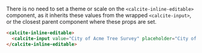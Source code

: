 There is no need to set a theme or scale on the `<calcite-inline-editable>` component, as it inherits these values from the wrapped `<calcite-input>`, or the closest parent component where these props are set.

```html
<calcite-inline-editable>
  <calcite-input value="City of Acme Tree Survey" placeholder="City of Acme Tree Survey"></calcite-input>
</calcite-inline-editable>
```
